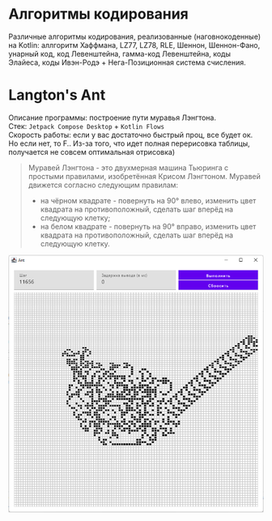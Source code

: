 # Алгоритмы кодирования

Различные алгоритмы кодирования, реализованные (наговнокоденные) на Kotlin: аллгоритм Хаффмана, LZ77, LZ78, RLE, Шеннон, Шеннон-Фано, унарный код, код Левенштейна, гамма-код Левенштейна, коды Элайеса, коды Ивэн-Родэ + Нега-Позиционная система счисления.

# Langton's Ant 
Описание программы: построение пути муравья Лэнгтона.  
Стек: `Jetpack Compose Desktop` + `Kotlin Flows`  
Скорость работы: если у вас достаточно быстрый проц, все будет ок. Но если нет, то F.. Из-за того, что идет полная перерисовка таблицы, получается не совсем оптимальная отрисовка)

> Муравей Лэнгтона  -  это  двухмерная  машина Тьюринга с простыми правилами, изобретённая Крисом Лэнгтоном.
> Муравей движется согласно следующим правилам:  
> * на  чёрном квадрате - повернуть на 90° влево,  изменить цвет квадрата на противоположный,  сделать шаг вперёд на следующую клетку;  
> * на белом квадрате - повернуть на 90° вправо,  изменить  цвет квадрата на противоположный, сделать шаг вперёд на следующую клетку.

<img src="https://raw.githubusercontent.com/enxy0/kek/master/.github/ant.png">
